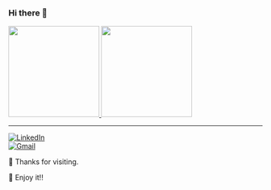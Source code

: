 ### Hi there 👋

<!--
**fegolim/fegolim** is a ✨ _special_ ✨ repository because its `README.md` (this file) appears on your GitHub profile.

Here are some ideas to get you started:

- 🔭 I’m currently working on ...
- 🌱 I’m currently learning ...
- 👯 I’m looking to collaborate on ...
- 🤔 I’m looking for help with ...
- 💬 Ask me about ...
- 📫 How to reach me: ...
- 😄 Pronouns: ...
- ⚡ Fun fact: ...
-->
<div>
	<a href="https://github.com/fegolim">
		<img height="180em" src="https://github-readme-stats.vercel.app/api?username=fegolim&show_icons=true&theme=graywhite&include_all_commits=true&count_private=true" />
        <img height="180em" src="https://github-readme-stats.vercel.app/api/top-langs/?username=gustavohaj&layout=compact&langs_count=16&graywhite" />
	</a>
</div>

<hr>

[![LinkedIn](https://img.shields.io/badge/linkedin-%230077B5.svg?style=for-the-badge&logo=linkedin&logoColor=white&link=https://www.linkedin.com/in/fernandagoncalveslima/)](https://www.linkedin.com/in/fernandagoncalveslima)  
[![Gmail](https://img.shields.io/badge/Gmail-D14836?style=for-the-badge&logo=gmail&logoColor=white&link=mailto:fernanda.g.lima@gmail.com)](mailto:fernanda.g.lima)


:pray: Thanks for visiting.

:call_me_hand: Enjoy it!!

